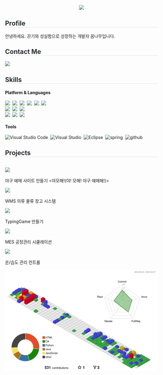 <!-- 대문 -->
<p align='center'>
  <a href="https://github.com/peachk3">
    <img src="https://capsule-render.vercel.app/api?type=blur&height=250&color=gradient&text=Peach's%20Repo&fontColor=6600FF&fontAlign=50&animation=fadeIn&fontAlignY=45&fontSize=60&desc=C/Cpp,%20Java,%20Python&descAlign=50&descAlignY=60"/>
  </a>
</p>

<!-- 프로필 -->
<div style="text-align: left;"> 
    <h2 style="border-bottom: 1px solid #d8dee4; color: #282d33;"> Profile </h2>
    <div align="left">
      <p>
        안녕하세요. 끈기와 성실함으로 성장하는 개발자 꿈나무입니다.
      </p>
    </div>
    <div align= "left"> 
      <h2 style="border-bottom: 1px solid #d8dee4; color: #282d33;"> Contact Me </h2>
      <img src="https://img.shields.io/badge/doo062991@gmail.com-EA4335?style=flat-square&logo=gmail&logoColor=white">
    </div> 
</div>
<div style="text-align: left;"> 
  <div style="font-weight: 700; font-size: 15px; text-align: left; color: #282d33;">  </div> 
</div>

<!-- 언어, 툴 -->
<div style="text-align: left;">
  <h2 style="border-bottom: 1px solid #d8dee4; color: #282d33;"> Skills </h2>
  <div style="text-align: left;">
    <h4> Platform & Languages </h4>
          <img src="https://img.shields.io/badge/C-00599C?style=flat-square&logo=C%2B%2B&logoColor=white">&nbsp
          <img src="https://img.shields.io/badge/C++-00599C?style=flat-square&logo=C%2B%2B&logoColor=white">&nbsp
          <img src="https://img.shields.io/badge/Java-007396?style=flat-square&logo=Java&logoColor=white">&nbsp
          <img src="https://img.shields.io/badge/Python-3776AB?style=flat-square&logo=Python&logoColor=white">&nbsp
          <img src="https://img.shields.io/badge/CSS3-1572B6?style=flat-square&logo=CSS3&logoColor=white">&nbsp
          <img src="https://img.shields.io/badge/HTML5-E34F26?style=flat-square&logo=HTML5&logoColor=white">
          <br/>
          <img src="https://img.shields.io/badge/MySQL-4479A1?style=flat-square&logo=MySQL&logoColor=white">&nbsp
          <img src="https://img.shields.io/badge/Oracle-F80000?style=flat-square&logo=Oracle&logoColor=white">&nbsp
          <img src="https://img.shields.io/badge/Amazon AWS-232F3E?style=flat-square&logo=AmazonAWS&logoColor=white">&nbsp
          <br/>
          <img src="https://img.shields.io/badge/Github-181717?style=flat-square&logo=Github&logoColor=white">&nbsp
          <img src="https://img.shields.io/badge/Slack-4A154B?style=flat-square&logo=Slack&logoColor=white">&nbsp
          <img src="https://img.shields.io/badge/Notion-000000?style=flat-square&logo=Notion&logoColor=white">
  </div>
  <div>
    <h4> Tools </h4>
    <img src="https://img.shields.io/badge/Visual_Studio_Code-0078D4?style=flat-square&logo=visual%20studio%20code&logoColor=white" title="Visual Studio Code">&nbsp
    <img src="https://img.shields.io/badge/Visual_Studio-5C2D91?style=flat-square&logo=visual%20studio&logoColor=white" title="Visual Studio">&nbsp
    <img src="https://img.shields.io/badge/Eclipse-2C2255?style=flat-square&logo=eclipse&logoColor=white" title="Eclipse">&nbsp
    <img src="https://img.shields.io/badge/spring-6DB33F?style=flat-square&logo=spring&logoColor=white" title="spring">&nbsp
    <img src="https://img.shields.io/badge/github-181717?style=flat-square&logo=github&logoColor=white" title="github">

  </div>
</div>

<!-- 프로젝트 -->
<div style="text-align: left;">
  <h2 style="border-bottom: 1px solid #d8dee4; color: #282d33;"> Projects </h2> <br> 
  <div align= "center">
    <div align="left">
      <a href="https://github.com/peachk3/TeamBST.git">
        <img src="https://img.shields.io/badge/Project1-2F3134?style=for-the-badge&logo=hyperledger&logoColor=white">
      </a>
      <p>
        야구 예매 사이트 만들기 <야모해!(야! 모해! 야구 얘매해!)>
      </p>
    </div>
    <div align="left">
      <a href="https://github.com/peachk3/Styleboso.git">
        <img src="https://img.shields.io/badge/Project2-2F3134?style=for-the-badge&logo=hyperledger&logoColor=white">
      </a>
      <p>
        WMS 의류 물류 창고 시스템
      </p>
    </div>
    <div align="left">
      <a href="https://github.com/peachk3/typingGame.git">
        <img src="https://img.shields.io/badge/Project3-2F3134?style=for-the-badge&logo=hyperledger&logoColor=white">
      </a>
      <p>
        TypingGame 만들기
      </p>
    </div>
    <div align="left">
      <a href="https://github.com/peachk3/iot-miniproject-2025.git">
        <img src="https://img.shields.io/badge/MiniProject1-2F3134?style=for-the-badge&logo=hyperledger&logoColor=white">
      </a>
      <p>
        MES 공정관리 시큘레이션
      </p>
    </div>
    <div align="left">
      <a href="https://github.com/peachk3/iot-raspiProject-2025.git">
        <img src="https://img.shields.io/badge/MiniProject2-2F3134?style=for-the-badge&logo=hyperledger&logoColor=white">
      </a>
      <p>
        온/습도 관리 컨트롤
      </p>
    </div>
  </div> 
</div>
<!-- githubAnimail -->
<!-- <a href="https://www.gitanimals.org/en_US?utm_medium=image&utm_source=peachk3&utm_content=line">
  <img
    src="https://render.gitanimals.org/lines/peachk3?pet-id=710764339602933574"
    width="600"
    height="120"
  />
</a> -->
  
<!-- <div style="text-align: left;"> 
    <h2 style="border-bottom: 1px solid #d8dee4; color: #282d33;"> 🏅 Stats </h2> 
    <div align= "left"> 
      <img src="https://github-readme-stats.vercel.app/api?username=peachk3&bg_color=180,ffffff,00000000&title_color=000000&text_color=000000"/> 
      <img src="https://github-readme-stats.vercel.app/api/top-langs/?username=peachk3&layout=compact&bg_color=180,ffffff,00000000&title_color=000000&text_color=000000"/> 
    </div> 
</div> -->


<!-- 구분선 -->
<!-- <div style="text-align: left;"> 
  <h2 style="border-bottom: 1px solid #d8dee4; color: #282d33;">  </h2>  
  <div style="font-weight: 700; font-size: 15px; text-align: left; color: #282d33;">  </div> 
</div> -->

<!-- <div style="text-align: left;">
  <h2 style="border-bottom: 1px solid #d8dee4; color: #282d33;"> 🛠️ Tech Stacks </h2> <br> 
<div  align= "center"> 
          <img src="https://img.shields.io/badge/C++-00599C?style=flat-square&logo=C%2B%2B&logoColor=white">&nbsp
          <img src="https://img.shields.io/badge/Java-007396?style=flat-square&logo=Java&logoColor=white">&nbsp
          <img src="https://img.shields.io/badge/Python-3776AB?style=flat-square&logo=Python&logoColor=white">&nbsp
          <img src="https://img.shields.io/badge/CSS3-1572B6?style=flat-square&logo=CSS3&logoColor=white">&nbsp
          <img src="https://img.shields.io/badge/HTML5-E34F26?style=flat-square&logo=HTML5&logoColor=white">
          <br/>
          <img src="https://img.shields.io/badge/MySQL-4479A1?style=flat-square&logo=MySQL&logoColor=white">&nbsp
          <img src="https://img.shields.io/badge/Oracle-F80000?style=flat-square&logo=Oracle&logoColor=white">&nbsp
          <img src="https://img.shields.io/badge/Amazon AWS-232F3E?style=flat-square&logo=Amazon AWS&logoColor=white">&nbsp
          <br/>
          <img src="https://img.shields.io/badge/Github-181717?style=flat-square&logo=Github&logoColor=white">&nbsp
          <img src="https://img.shields.io/badge/Slack-4A154B?style=flat-square&logo=Slack&logoColor=white">&nbsp
          <img src="https://img.shields.io/badge/Notion-000000?style=flat-square&logo=Notion&logoColor=white">
  </div>
</div>

<div style="text-align: left;">
  <h2 style="border-bottom: 1px solid #d8dee4; color: #282d33;"> Using Tools </h2> <br> 
  <div align= "center"> 
    <img src="https://img.shields.io/badge/Visual_Studio_Code-0078D4?style=flat-square&logo=visual%20studio%20code&logoColor=white" title="Visual Studio Code">&nbsp
    <img src="https://img.shields.io/badge/Visual_Studio-5C2D91?style=flat-square&logo=visual%20studio&logoColor=white" title="Visual Studio">&nbsp
    <img src="https://img.shields.io/badge/Eclipse-2C2255?style=flat-square&logo=eclipse&logoColor=white" title="Eclipse">&nbsp
    <img src="https://img.shields.io/badge/spring-6DB33F?style=flat-square&logo=spring&logoColor=white" title="spring">
  </div> 
</div> -->
<!-- eclipse 추가해야 함! -->



<!-- <div style="text-align: left;">
  <h2 style="border-bottom: 1px solid #d8dee4; color: #282d33;"> 🧑‍💻 Contact me </h2> <br> 
  <div align= "center"> <a href=mailto:> <img src="https://img.shields.io/badge/Gmail-EA4335?style=flat&logo=Gmail&logoColor=white&link=mailto:"> </a>
          </div>  <br> 
    <div align= "center">  </div> 
</div> -->

![](./profile-3d-contrib/profile-gitblock.svg)


